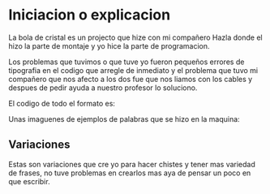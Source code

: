 # Iniciacion o explicacion

La bola de cristal es un projecto que hize con mi compañero Hazla donde el hizo la parte de montaje y yo hice la parte de programacion.

Los problemas que tuvimos o que tuve yo fueron pequeños errores de tipografia en el codigo que arregle de inmediato y el problema que tuvo mi compañero que nos afecto a los dos fue que nos liamos con los cables y despues de pedir ayuda a nuestro profesor lo soluciono.

El codigo de todo el formato es: 

Unas imaguenes de ejemplos de palabras que se hizo en la maquina:




## Variaciones

Estas son variaciones que cre yo para hacer chistes y tener mas variedad de frases, no tuve problemas en crearlos mas aya de pensar un poco en que escribir.
